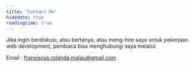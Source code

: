 ```yaml
---
title: "Contact Me"
hidedate: true
readingtime: true
---
```


Jika ingin berdiskusi, atau bertanya, atau meng-hire saya untuk pekerjaan web development, pembaca bisa menghubungi saya melalui:

Email : fransiscus.rolanda.malau@gmail.com

